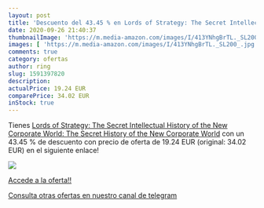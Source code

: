 ```yaml
---
layout: post
title: 'Descuento del 43.45 % en Lords of Strategy: The Secret Intellectu'
date: 2020-09-26 21:40:37
thumbnailImage: 'https://m.media-amazon.com/images/I/413YNhgBrTL._SL200_.jpg'
images: [ 'https://m.media-amazon.com/images/I/413YNhgBrTL._SL200_.jpg' ]
comments: true
category: ofertas
author: ring
slug: 1591397820
description:
actualPrice: 19.24 EUR
comparePrice: 34.02 EUR
inStock: true
---
```


Tienes [Lords of Strategy: The Secret Intellectual History of the New Corporate World: The Secret History of the New Corporate World](https://www.amazon.com/dp/1591397820/?tag=redken08-20) con un 43.45 % de descuento con precio de oferta de 19.24 EUR (original: 34.02 EUR) en el siguiente enlace!

[![](https://m.media-amazon.com/images/I/413YNhgBrTL._SL200_.jpg)](https://www.amazon.com/dp/1591397820/?tag=redken08-20)

[Accede a la oferta!!](https://www.amazon.com/dp/1591397820/?tag=redken08-20)

[Consulta otras ofertas en nuestro canal de telegram](https://t.me/s/ofertas25)
